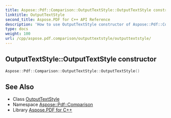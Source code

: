 ```yaml
---
title: Aspose::Pdf::Comparison::OutputTextStyle::OutputTextStyle constructor
linktitle: OutputTextStyle
second_title: Aspose.PDF for C++ API Reference
description: 'How to use OutputTextStyle constructor of Aspose::Pdf::Comparison::OutputTextStyle class in C++.'
type: docs
weight: 100
url: /cpp/aspose.pdf.comparison/outputtextstyle/outputtextstyle/
---
```

## OutputTextStyle::OutputTextStyle constructor




```cpp
Aspose::Pdf::Comparison::OutputTextStyle::OutputTextStyle()
```

## See Also

* Class [OutputTextStyle](../)
* Namespace [Aspose::Pdf::Comparison](../../)
* Library [Aspose.PDF for C++](../../../)
